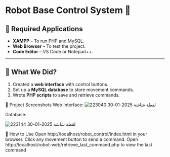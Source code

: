 # Robot Base Control System 🚀

## 📌 Required Applications  
- **XAMPP** – To run PHP and MySQL.  
- **Web Browser** – To test the project.  
- **Code Editor** – VS Code or Notepad++.  

---

## 📌 What We Did?  
1. Created a **web interface** with control buttons.  
2. Set up a **MySQL database** to store movement commands.  
3. Wrote **PHP scripts** to save and retrieve commands.  



📌 Project Screenshots
Web Interface:
![لقطة شاشة 2025-01-30 223040](https://github.com/user-attachments/assets/9a014e7f-3762-4a8e-bd71-419ff0bea6b6)

Database:

![لقطة شاشة 2025-01-30 223144](https://github.com/user-attachments/assets/8e5c7e4b-f007-4a52-abca-01f2c2aa627e)


📌 How to Use
Open http://localhost/robot_control/index.html in your browser.
Click any movement button to send a command.
Open http://localhost/robot-web/retrieve_last_command.php to view the last command

